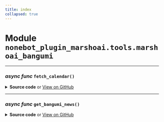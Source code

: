 ```yaml
---
title: index
collapsed: true
---
```

# **Module** `nonebot_plugin_marshoai.tools.marshoai_bangumi`

---
### ***async func*** `fetch_calendar()`


<details>
<summary> <b>Source code</b> or <a href='https://github.com/LiteyukiStudio/nonebot-plugin-marshoai/tree/main/nonebot_plugin_marshoai/tools/marshoai_bangumi/__init__.py#L6' target='_blank'>View on GitHub</a></summary>

```python
async def fetch_calendar():
    url = 'https://api.bgm.tv/calendar'
    headers = {'User-Agent': 'LiteyukiStudio/nonebot-plugin-marshoai (https://github.com/LiteyukiStudio/nonebot-plugin-marshoai)'}
    async with httpx.AsyncClient() as client:
        response = await client.get(url, headers=headers)
        return response.json()
```
</details>

---
### ***async func*** `get_bangumi_news()`


<details>
<summary> <b>Source code</b> or <a href='https://github.com/LiteyukiStudio/nonebot-plugin-marshoai/tree/main/nonebot_plugin_marshoai/tools/marshoai_bangumi/__init__.py#L17' target='_blank'>View on GitHub</a></summary>

```python
async def get_bangumi_news():
    result = await fetch_calendar()
    info = ''
    try:
        for i in result:
            weekday = i['weekday']['cn']
            info += f'{weekday}:'
            items = i['items']
            for item in items:
                name = item['name_cn']
                info += f'《{name}》'
            info += '\n'
        return info
    except Exception as e:
        traceback.print_exc()
        return ''
```
</details>

